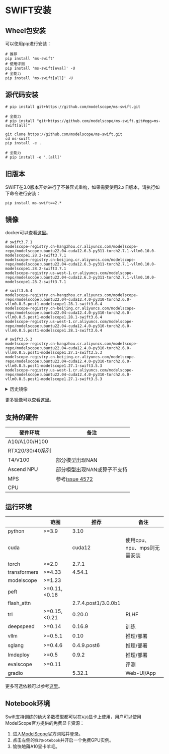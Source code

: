 # SWIFT安装

## Wheel包安装

可以使用pip进行安装：

```shell
# 推荐
pip install 'ms-swift'
# 使用评测
pip install 'ms-swift[eval]' -U
# 全能力
pip install 'ms-swift[all]' -U
```

## 源代码安装

```shell
# pip install git+https://github.com/modelscope/ms-swift.git

# 全能力
# pip install "git+https://github.com/modelscope/ms-swift.git#egg=ms-swift[all]"

git clone https://github.com/modelscope/ms-swift.git
cd ms-swift
pip install -e .

# 全能力
# pip install -e '.[all]'
```

## 旧版本

SWIFT在3.0版本开始进行了不兼容式重构，如果需要使用2.x旧版本，请执行如下命令进行安装：
```shell
pip install ms-swift==2.*
```

## 镜像

docker可以查看[这里](https://github.com/modelscope/modelscope/blob/master/docker/build_image.py#L345)。
```
# swift3.7.1
modelscope-registry.cn-hangzhou.cr.aliyuncs.com/modelscope-repo/modelscope:ubuntu22.04-cuda12.6.3-py311-torch2.7.1-vllm0.10.0-modelscope1.28.2-swift3.7.1
modelscope-registry.cn-beijing.cr.aliyuncs.com/modelscope-repo/modelscope:ubuntu22.04-cuda12.6.3-py311-torch2.7.1-vllm0.10.0-modelscope1.28.2-swift3.7.1
modelscope-registry.us-west-1.cr.aliyuncs.com/modelscope-repo/modelscope:ubuntu22.04-cuda12.6.3-py311-torch2.7.1-vllm0.10.0-modelscope1.28.2-swift3.7.1

# swift3.6.4
modelscope-registry.cn-hangzhou.cr.aliyuncs.com/modelscope-repo/modelscope:ubuntu22.04-cuda12.4.0-py310-torch2.6.0-vllm0.8.5.post1-modelscope1.28.1-swift3.6.4
modelscope-registry.cn-beijing.cr.aliyuncs.com/modelscope-repo/modelscope:ubuntu22.04-cuda12.4.0-py310-torch2.6.0-vllm0.8.5.post1-modelscope1.28.1-swift3.6.4
modelscope-registry.us-west-1.cr.aliyuncs.com/modelscope-repo/modelscope:ubuntu22.04-cuda12.4.0-py310-torch2.6.0-vllm0.8.5.post1-modelscope1.28.1-swift3.6.4

# swift3.5.3
modelscope-registry.cn-hangzhou.cr.aliyuncs.com/modelscope-repo/modelscope:ubuntu22.04-cuda12.4.0-py310-torch2.6.0-vllm0.8.5.post1-modelscope1.27.1-swift3.5.3
modelscope-registry.cn-beijing.cr.aliyuncs.com/modelscope-repo/modelscope:ubuntu22.04-cuda12.4.0-py310-torch2.6.0-vllm0.8.5.post1-modelscope1.27.1-swift3.5.3
modelscope-registry.us-west-1.cr.aliyuncs.com/modelscope-repo/modelscope:ubuntu22.04-cuda12.4.0-py310-torch2.6.0-vllm0.8.5.post1-modelscope1.27.1-swift3.5.3
```

<details><summary>历史镜像</summary>

```
# swift3.4.1.post1
modelscope-registry.cn-hangzhou.cr.aliyuncs.com/modelscope-repo/modelscope:ubuntu22.04-cuda12.4.0-py311-torch2.6.0-vllm0.8.5.post1-modelscope1.26.0-swift3.4.1.post1
modelscope-registry.cn-beijing.cr.aliyuncs.com/modelscope-repo/modelscope:ubuntu22.04-cuda12.4.0-py311-torch2.6.0-vllm0.8.5.post1-modelscope1.26.0-swift3.4.1.post1
modelscope-registry.us-west-1.cr.aliyuncs.com/modelscope-repo/modelscope:ubuntu22.04-cuda12.4.0-py311-torch2.6.0-vllm0.8.5.post1-modelscope1.26.0-swift3.4.1.post1

# swift3.3.0.post1
modelscope-registry.cn-hangzhou.cr.aliyuncs.com/modelscope-repo/modelscope:ubuntu22.04-cuda12.4.0-py311-torch2.6.0-vllm0.8.3-modelscope1.25.0-swift3.3.0.post1
modelscope-registry.us-west-1.cr.aliyuncs.com/modelscope-repo/modelscope:ubuntu22.04-cuda12.4.0-py311-torch2.6.0-vllm0.8.3-modelscope1.25.0-swift3.3.0.post1

# swift3.2.2
modelscope-registry.us-west-1.cr.aliyuncs.com/modelscope-repo/modelscope:ubuntu22.04-cuda12.4.0-py311-torch2.5.1-modelscope1.25.0-swift3.2.2
```
</details>

更多镜像可以查看[这里](https://modelscope.cn/docs/intro/environment-setup#%E6%9C%80%E6%96%B0%E9%95%9C%E5%83%8F)。

## 支持的硬件

| 硬件环境        | 备注                        |
| --------------- | --------------------------- |
| A10/A100/H100   |                             |
| RTX20/30/40系列 |                             |
| T4/V100         | 部分模型出现NAN             |
| Ascend NPU      | 部分模型出现NAN或算子不支持 |
| MPS             | 参考[issue 4572](https://github.com/modelscope/ms-swift/issues/4572)                         |
| CPU             |                             |


## 运行环境

|              | 范围           | 推荐                  | 备注                 |
|--------------|--------------|---------------------|--------------------|
| python       | >=3.9        | 3.10                |                    |
| cuda         |              | cuda12              | 使用cpu、npu、mps则无需安装 |
| torch        | >=2.0        | 2.7.1               |                    |
| transformers | >=4.33       | 4.54.1              |                    |
| modelscope   | >=1.23       |                     |                    |
| peft         | >=0.11,<0.18 |                     |                    |
| flash_attn   |              | 2.7.4.post1/3.0.0b1 |                    |
| trl          | >=0.15,<0.21 | 0.20.0              | RLHF               |
| deepspeed    | >=0.14       | 0.16.9              | 训练                 |
| vllm         | >=0.5.1      | 0.10                | 推理/部署              |
| sglang       | >=0.4.6      | 0.4.9.post6         | 推理/部署              |
| lmdeploy     | >=0.5   | 0.9.2                 | 推理/部署              |
| evalscope    | >=0.11       |                     | 评测                 |
| gradio       |              | 5.32.1              | Web-UI/App         |

更多可选依赖可以参考[这里](https://github.com/modelscope/ms-swift/blob/main/requirements/install_all.sh)。

## Notebook环境

Swift支持训练的绝大多数模型都可以在`A10`显卡上使用，用户可以使用ModelScope官方提供的免费显卡资源：

1. 进入[ModelScope](https://www.modelscope.cn)官方网站并登录。
2. 点击左侧的`我的Notebook`并开启一个免费GPU实例。
3. 愉快地薅A10显卡羊毛。
